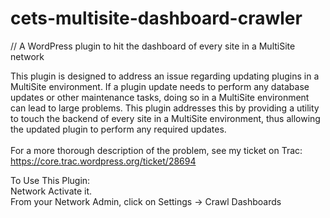 cets-multisite-dashboard-crawler
================================

// A WordPress plugin to hit the dashboard of every site in a MultiSite network


This plugin is designed to address an issue regarding updating plugins in a MultiSite environment.  If a plugin update needs to perform any database updates or other maintenance tasks, doing so in a MultiSite environment can lead to large problems.  This plugin addresses this by providing a utility to touch the backend of every site in a MultiSite environment, thus allowing the updated plugin to perform any required updates.  
<br/>For a more thorough description of the problem, see my ticket on Trac:  https://core.trac.wordpress.org/ticket/28694


To Use This Plugin:<br/>
Network Activate it.<br/>
From your Network Admin, click on Settings -> Crawl Dashboards
